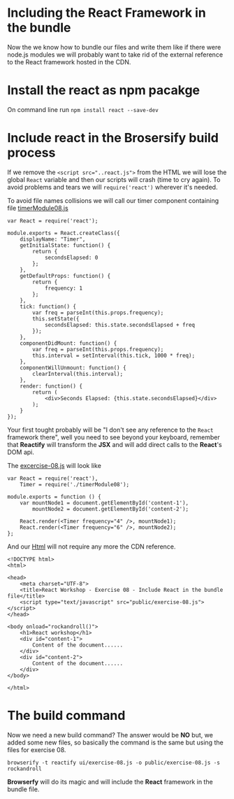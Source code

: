 # Including the React Framework in the bundle

Now the we know how to bundle our files and write them like if there were node.js modules we will probably want to take rid of the external reference to the React framework hosted in the CDN.

# Install the react as npm pacakge

On command line run `npm install react --save-dev`

# Include react in the Brosersify build process

If we remove the `<script src="..react.js">` from the HTML we will lose the global `React` variable and then our scripts will crash (time to cry again). To avoid problems and tears we will `require('react')` wherever it's needed.

To avoid file names collisions we will call our timer component containing file [timerModule08.js](ui/timerModule08.js)
```
var React = require('react');

module.exports = React.createClass({
    displayName: "Timer",
    getInitialState: function() {
        return {
            secondsElapsed: 0
        };
    },
    getDefaultProps: function() {
        return {
            frequency: 1
        };
    },
    tick: function() {
        var freq = parseInt(this.props.frequency);
        this.setState({
            secondsElapsed: this.state.secondsElapsed + freq
        });
    },
    componentDidMount: function() {
        var freq = parseInt(this.props.frequency);
        this.interval = setInterval(this.tick, 1000 * freq);
    },
    componentWillUnmount: function() {
        clearInterval(this.interval);
    },
    render: function() {
        return (
            <div>Seconds Elapsed: {this.state.secondsElapsed}</div>
        );
    }
});
```

Your first tought probably will be "I don't see any reference to the `React` framework there", well you need to see beyond your keyboard, remember that **Reactify** will transform the **JSX** and will add direct calls to the **React**'s DOM api.

The [excercise-08.js](ui/exercise-08.js) will look like
```
var React = require('react'),
    Timer = require('./timerModule08');

module.exports = function () {
    var mountNode1 = document.getElementById('content-1'),
        mountNode2 = document.getElementById('content-2');

    React.render(<Timer frequency="4" />, mountNode1);
    React.render(<Timer frequency="6" />, mountNode2);
};
```

And our [Html](exercise-08.html) will not require any more the CDN reference.
```
<!DOCTYPE html>
<html>

<head>
    <meta charset="UTF-8">
    <title>React Workshop - Exercise 08 - Include React in the bundle file</title>
    <script type="text/javascript" src="public/exercise-08.js"></script>
</head>

<body onload="rockandroll()">
    <h1>React workshop</h1>
    <div id="content-1">
        Content of the document......
    </div>
    <div id="content-2">
        Content of the document......
    </div>
</body>

</html>
```

# The build command

Now we need a new build command? The answer would be **NO** but, we added some new files, so basically the command is the same but using the files for exercise 08.

`browserify -t reactify ui/exercise-08.js -o public/exercise-08.js -s rockandroll`

**Browserfy** will do its magic and will include the **React** framework in the bundle file.
